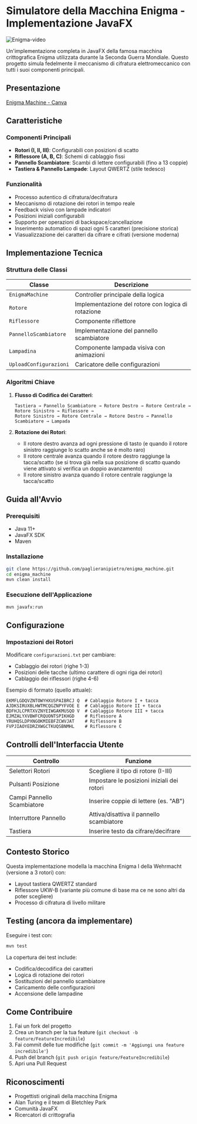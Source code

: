 
# Simulatore della Macchina Enigma - Implementazione JavaFX

![Enigma-video](https://github.com/user-attachments/assets/aee5bc7a-74bc-4e1a-9d81-c0f7b52f5e22)

Un'implementazione completa in JavaFX della famosa macchina crittografica Enigma utilizzata durante la Seconda Guerra Mondiale. Questo progetto simula fedelmente il meccanismo di cifratura elettromeccanico con tutti i suoi componenti principali.

## Presentazione
[Enigma Machine - Canva](https://www.canva.com/design/DAGj4ZGeQdc/248OLdC1lps4uS5iKQxCRA/view?utm_content=DAGj4ZGeQdc&utm_campaign=designshare&utm_medium=link2&utm_source=uniquelinks&utlId=h3898c9c09a)

## Caratteristiche

### Componenti Principali
- **Rotori (I, II, III)**: Configurabili con posizioni di scatto
- **Riflessore (A, B, C)**: Schemi di cablaggio fissi
- **Pannello Scambiatore**: Scambi di lettere configurabili (fino a 13 coppie)
- **Tastiera & Pannello Lampade**: Layout QWERTZ (stile tedesco)

### Funzionalità
- Processo autentico di cifratura/decifratura
- Meccanismo di rotazione dei rotori in tempo reale
- Feedback visivo con lampade indicatori
- Posizioni iniziali configurabili
- Supporto per operazioni di backspace/cancellazione
- Inserimento automatico di spazi ogni 5 caratteri (precisione storica)
- Viasualizzazione dei caratteri da cifrare e cifrati (versione moderna)

## Implementazione Tecnica

### Struttura delle Classi
| Classe | Descrizione |
|--------|-------------|
| `EnigmaMachine` | Controller principale della logica |
| `Rotore` | Implementazione del rotore con logica di rotazione |
| `Riflessore` | Componente riflettore |
| `PannelloScambiatore` | Implementazione del pannello scambiatore |
| `Lampadina` | Componente lampada visiva con animazioni |
| `UploadConfigurazioni` | Caricatore delle configurazioni |

### Algoritmi Chiave
1. **Flusso di Codifica dei Caratteri**:
   ```
   Tastiera → Pannello Scambiatore → Rotore Destro → Rotore Centrale → Rotore Sinistro → Riflessore → 
   Rotore Sinistro → Rotore Centrale → Rotore Destro → Pannello Scambiatore → Lampada
   ```

2. **Rotazione dei Rotori**:
   - Il rotore destro avanza ad ogni pressione di tasto (e quando il rotore sinistro raggiunge lo scatto anche se è molto raro)
   - Il rotore centrale avanza quando il rotore destro raggiunge la tacca/scatto (se si trova già nella sua posizione di scatto quando viene attivato si verifica un doppio avanzamento)
   - Il rotore sinistro avanza quando il rotore centrale raggiunge la tacca/scatto

## Guida all'Avvio

### Prerequisiti
- Java 11+
- JavaFX SDK
- Maven

### Installazione
```bash
git clone https://github.com/paglieranipietro/enigma_machine.git
cd enigma_machine
mvn clean install
```

### Esecuzione dell'Applicazione
```bash
mvn javafx:run
```

## Configurazione

### Impostazioni dei Rotori
Modificare `configurazioni.txt` per cambiare:
- Cablaggio dei rotori (righe 1-3)
- Posizioni delle tacche (ultimo carattere di ogni riga dei rotori)
- Cablaggio dei riflessori (righe 4-6)

Esempio di formato (quello attuale):
```
EKMFLGDQVZNTOWYHXUSPAIBRCJ Q  # Cablaggio Rotore I + tacca
AJDKSIRUXBLHWTMCQGZNPYFVOE E  # Cablaggio Rotore II + tacca
BDFHJLCPRTXVZNYEIWGAKMUSQO V  # Cablaggio Rotore III + tacca
EJMZALYXVBWFCRQUONTSPIKHGD    # Riflessore A
YRUHQSLDPXNGOKMIEBFZCWVJAT    # Riflessore B
FVPJIAOYEDRZXWGCTKUQSBNMHL    # Riflessore C
```

## Controlli dell'Interfaccia Utente

| Controllo | Funzione |
|-----------|----------|
| Selettori Rotori | Scegliere il tipo di rotore (I-III) |
| Pulsanti Posizione | Impostare le posizioni iniziali dei rotori |
| Campi Pannello Scambiatore | Inserire coppie di lettere (es. "AB") |
| Interruttore Pannello | Attiva/disattiva il pannello scambiatore |
| Tastiera | Inserire testo da cifrare/decifrare |

## Contesto Storico

Questa implementazione modella la macchina Enigma I della Wehrmacht (versione a 3 rotori) con:
- Layout tastiera QWERTZ standard
- Riflessore UKW-B (variante più comune di base ma ce ne sono altri da poter scegliere)
- Processo di cifratura di livello militare

## Testing (ancora da implementare)

Eseguire i test con:
```bash
mvn test
```

La copertura dei test include:
- Codifica/decodifica dei caratteri
- Logica di rotazione dei rotori
- Sostituzioni del pannello scambiatore
- Caricamento delle configurazioni
- Accensione delle lampadine

## Come Contribuire

1. Fai un fork del progetto
2. Crea un branch per la tua feature (`git checkout -b feature/FeatureIncredibile`)
3. Fai commit delle tue modifiche (`git commit -m 'Aggiungi una feature incredibile'`)
4. Push del branch (`git push origin feature/FeatureIncredibile`)
5. Apri una Pull Request

## Riconoscimenti
- Progettisti originali della macchina Enigma
- Alan Turing e il team di Bletchley Park
- Comunità JavaFX
- Ricercatori di crittografia
